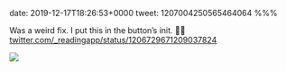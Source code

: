 date: 2019-12-17T18:26:53+0000
tweet: 1207004250565464064
%%%

Was a weird fix. I put this in the button’s init. 🤷‍♂️ [twitter.com/\_readingapp/status/1206729671209037824](https://twitter.com/_readingapp/status/1206729671209037824)

![](EMAj9pHXkAA6VZL.jpg)
